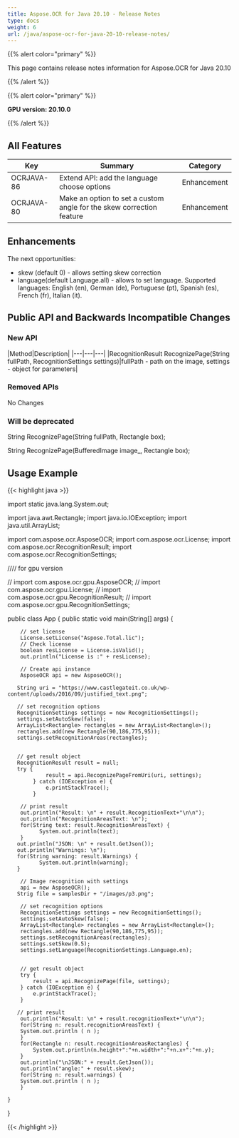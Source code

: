```yaml
---
title: Aspose.OCR for Java 20.10 - Release Notes
type: docs
weight: 6
url: /java/aspose-ocr-for-java-20-10-release-notes/
---
```


{{% alert color="primary" %}}

This page contains release notes information for Aspose.OCR for Java 20.10

{{% /alert %}}

{{% alert color="primary" %}}

**GPU version: 20.10.0**

{{% /alert %}}

## All Features

|Key|Summary|Category|
|---|---|---|
|OCRJAVA-86|Extend API: add the language choose options|Enhancement|
|OCRJAVA-80|Make an option to set a custom angle for the skew correction feature|Enhancement|

## Enhancements

The next opportunities:

- skew (default 0) - allows setting skew correction
- language(default Language.all) - allows to set language. Supported languages: English (en), German (de), Portuguese (pt), Spanish (es), French (fr), Italian (it).

## Public API and Backwards Incompatible Changes

### New API

|Method|Description|
|---|---|---|
|RecognitionResult RecognizePage(String fullPath, RecognitionSettings settings)|fullPath - path on the image, settings - object for parameters|

### Removed APIs

No Changes

### Will be deprecated

String RecognizePage(String fullPath, Rectangle box);

String RecognizePage(BufferedImage image_, Rectangle box);

## Usage Example

{{< highlight java >}}

import static java.lang.System.out;

import java.awt.Rectangle;
import java.io.IOException;
import java.util.ArrayList;

import com.aspose.ocr.AsposeOCR;
import com.aspose.ocr.License;
import com.aspose.ocr.RecognitionResult;
import com.aspose.ocr.RecognitionSettings;

////  for gpu version

// import com.aspose.ocr.gpu.AsposeOCR;
// import com.aspose.ocr.gpu.License;
// import com.aspose.ocr.gpu.RecognitionResult;
// import com.aspose.ocr.gpu.RecognitionSettings;

public class App {
       public static void main(String[] args) {

        // set license
        License.setLicense("Aspose.Total.lic");
        // Check license
        boolean resLicense = License.isValid();
        out.println("License is :" + resLicense);  

        // Create api instance
        AsposeOCR api = new AsposeOCR();

       String uri = "https://www.castlegateit.co.uk/wp-content/uploads/2016/09/justified_text.png";

       // set recognition options
       RecognitionSettings settings = new RecognitionSettings();
       settings.setAutoSkew(false);            
       ArrayList<Rectangle> rectangles = new ArrayList<Rectangle>();
       rectangles.add(new Rectangle(90,186,775,95));
       settings.setRecognitionAreas(rectangles);
       

       // get result object
       RecognitionResult result = null;
       try {
                result = api.RecognizePageFromUri(uri, settings);
            } catch (IOException e) {               
                e.printStackTrace();
            }

        // print result
        out.println("Result: \n" + result.RecognitionText+"\n\n");
        out.println("RecognitionAreasText: \n");
        for(String text: result.RecognitionAreasText) {
              System.out.println(text);
        } 
       out.println("JSON: \n" + result.GetJson());
       out.println("Warnings: \n");
       for(String warning: result.Warnings) {
              System.out.println(warning);
       }

        // Image recognition with settings
        api = new AsposeOCR();
       Strig file = samplesDir + "/images/p3.png";

        // set recognition options
        RecognitionSettings settings = new RecognitionSettings();
        settings.setAutoSkew(false);           
        ArrayList<Rectangle> rectangles = new ArrayList<Rectangle>();
        rectangles.add(new Rectangle(90,186,775,95));
        settings.setRecognitionAreas(rectangles);
        settings.setSkew(0.5);
        settings.setLanguage(RecognitionSettings.Language.en);
              

        // get result object
        try {
            result = api.RecognizePage(file, settings);
        } catch (IOException e) {              
            e.printStackTrace();
        }

       // print result
        out.println("Result: \n" + result.recognitionText+"\n\n");
        for(String n: result.recognitionAreasText) {
        System.out.println ( n );
        }            
        for(Rectangle n: result.recognitionAreasRectangles) {
            System.out.println(n.height+":"+n.width+":"+n.x+":"+n.y);
        }
        out.println("\nJSON:" + result.GetJson());               
        out.println("angle:" + result.skew);               
        for(String n: result.warnings) {
        System.out.println ( n );
        }

    }

}

{{< /highlight >}}
